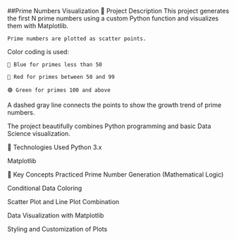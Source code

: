 ##Prime Numbers Visualization
  📜 Project Description
    This project generates the first N prime numbers using a custom Python function and visualizes them with Matplotlib.
    
    Prime numbers are plotted as scatter points.
  
  Color coding is used:
  
    🔵 Blue for primes less than 50
    
    🔴 Red for primes between 50 and 99
    
    🟢 Green for primes 100 and above

  A dashed gray line connects the points to show the growth trend of prime numbers.
  
  The project beautifully combines Python programming and basic Data Science visualization.

🚀 Technologies Used
  Python 3.x
  
  Matplotlib

🎯 Key Concepts Practiced
  Prime Number Generation (Mathematical Logic)
  
  Conditional Data Coloring
  
  Scatter Plot and Line Plot Combination
  
  Data Visualization with Matplotlib
  
  Styling and Customization of Plots
